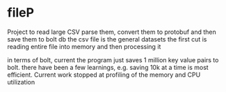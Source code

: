 # fileP

Project to read large CSV parse them, convert them to protobuf and then save them to bolt db 
the csv file is the general datasets 
the first cut is reading entire file into memory and then processing it 

in terms of bolt, current the program just saves 1 million key value pairs to bolt. there have been a few learnings, e.g. saving 10k at a time is most efficient. 
Current work stopped at profiling of the memory and CPU utilization 
